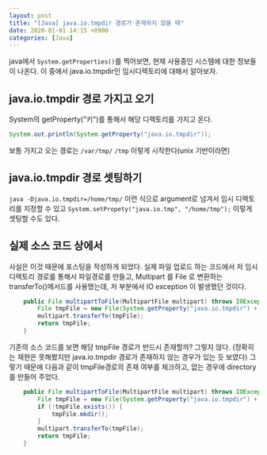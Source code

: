 ```yaml
---
layout: post
title: "[Java] java.io.tmpdir 경로가 존재하지 않을 때"
date: 2020-01-01 14:15 +0900
categories: [Java]
---
```

java에서 `System.getProperties()`를 찍어보면, 현재 사용중인 시스템에 대한 정보들이 나온다. 이 중에서 java.io.tmpdir인 임시디렉토리에 대해서 알아보자.

## java.io.tmpdir 경로 가지고 오기
System의 getProperty("키")를 통해서 해당 디렉토리를 가지고 온다. 
```java
System.out.println(System.getProperty("java.io.tmpdir"));
```
보틍 가지고 오는 경로는 `/var/tmp/` `/tmp` 이렇게 시작한다(unix 기반이라면)

## java.io.tmpdir 경로 셋팅하기
`java -Djava.io.tmpdir=/home/tmp/` 이런 식으로 argument로 넘겨서 임시 디렉토리를 지정할 수 있고
`System.setPropety("java.io.tmp", "/home/tmp");` 이렇게 셋팅할 수도 있다. 


## 실제 소스 코드 상에서
사실은 이것 때문에 포스팅을 작성하게 되었다. 실제 파일 업로드 하는 코드에서 저 임시 디렉토리 경로를 통해서 파일경로를 만들고, 
Multipart 를 File 로 변환하는 transferTo()메서드를 사용했는데, 저 부분에서 IO exception 이 발생했던 것이다. 

```java
    public File multipartToFile(MultipartFile multipart) throws IOException {
        File tmpFile = new File(System.getProperty("java.io.tmpdir") + System.getProperty("file.separator") + multipart.getOriginalFilename());
        multipart.transferTo(tmpFile);
        return tmpFile;
    }
```


기존의 소스 코드를 보면 해당 tmpFile 경로가 반드시 존재할까? 
그렇지 않다. (정확히는 재현은 못해봤지만 java.io.tmpdir 경로가 존재하지 않는 경우가 있는 듯 보였다)
그렇기 때문에 다음과 같이 tmpFile경로의 존재 여부를 체크하고, 없는 경우에 directory를 만들어 주었다.
```java
    public File multipartToFile(MultipartFile multipart) throws IOException {
        File tmpFile = new File(System.getProperty("java.io.tmpdir") + System.getProperty("file.separator") + multipart.getOriginalFilename());
        if (!tmpFile.exists()) {
            tmpFile.mkdir();
        }
        multipart.transferTo(tmpFile);
        return tmpFile;
    }
```